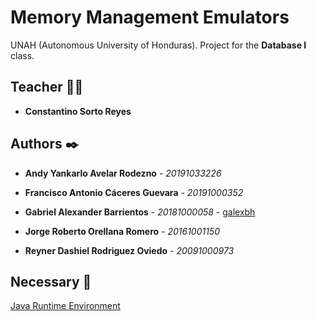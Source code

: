 # Memory Management Emulators

UNAH (Autonomous University of Honduras). Project for the **Database I** class.

## Teacher 👨‍💻

* **Constantino Sorto Reyes**

## Authors ✒️

* **Andy Yankarlo Avelar Rodezno** - *20191033226*

* **Francisco Antonio Cáceres Guevara** - *20191000352*

* **Gabriel Alexander Barrientos** - *20181000058* - [galexbh](https://github.com/galexbh)

* **Jorge Roberto Orellana Romero** - *20161001150*

* **Reyner Dashiel Rodriguez Oviedo** - *20091000973*

## Necessary 📄

[Java Runtime Environment](https://www.oracle.com/java/technologies/javase/jdk17-archive-downloads.html)
